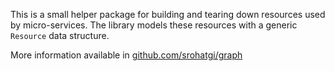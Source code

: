 This is a small helper package for building and tearing down resources used by micro-services. The library models these resources with a generic `Resource` data structure.

More information available in [github.com/srohatgi/graph](https://godoc.org/github.com/srohatgi/graph)
